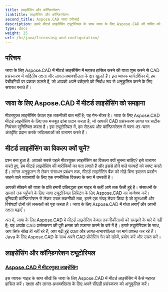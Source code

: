```yaml
---
title: लाइसेंसिंग और कॉन्फ़िगरेशन
linktitle: लाइसेंसिंग और कॉन्फ़िगरेशन
second_title: Aspose.CAD जावा एपीआई
description: हमारे मीटर्ड लाइसेंसिंग ट्यूटोरियल के साथ जावा के लिए Aspose.CAD की शक्ति को अनलॉक करें। बढ़ी हुई उत्पादकता के लिए सीएडी प्रसंस्करण को कुशलतापूर्वक और लागत प्रभावी ढंग से अनुकूलित करें।
type: docs
weight: 25
url: /hi/java/licensing-and-configuration/
---
```

## परिचय

जावा के लिए Aspose.CAD में मीटर्ड लाइसेंसिंग में महारत हासिल करने की यात्रा शुरू करने से CAD प्रसंस्करण में अद्वितीय दक्षता और लागत-प्रभावशीलता के द्वार खुलते हैं। इस व्यापक मार्गदर्शिका में, हम पेचीदगियों पर प्रकाश डालते हैं, जो आपको अपने वर्कफ़्लो को निर्बाध रूप से अनुकूलित करने के लिए सशक्त बनाते हैं।

## जावा के लिए Aspose.CAD में मीटर्ड लाइसेंसिंग को समझना

मीटरयुक्त लाइसेंसिंग केवल एक तकनीकी बात नहीं है; यह गेम-चेंजर है। जावा के लिए Aspose.CAD मीटर्ड लाइसेंसिंग के लिए एक मजबूत ढांचा प्रदान करता है, जो आपकी CAD प्रसंस्करण लागत पर सटीक नियंत्रण सुनिश्चित करता है। इस ट्यूटोरियल में, हम सेटअप और कॉन्फ़िगरेशन में चरण-दर-चरण अंतर्दृष्टि प्रदान करके जटिलताओं को उजागर करते हैं।

## मीटर्ड लाइसेंसिंग का विकल्प क्यों चुनें?

प्रश्न बना हुआ है: आपको सबसे पहले मीटरयुक्त लाइसेंसिंग का विकल्प क्यों चुनना चाहिए? इसे उजागर करते हुए, हम मीटर्ड लाइसेंसिंग की बारीकियों का पता लगाते हैं और इससे होने वाले फायदों को स्पष्ट करते हैं। लागत अनुकूलन से लेकर संसाधन प्रबंधन तक, मीटर्ड लाइसेंसिंग बैंक को तोड़े बिना इष्टतम प्रदर्शन चाहने वाले व्यवसायों के लिए एक रणनीतिक विकल्प के रूप में उभरती है।

आपकी सीखने की यात्रा के प्रति हमारी प्रतिबद्धता इस गाइड से कहीं आगे तक फैली हुई है। संसाधनों के खजाने तक पहुँचने के लिए जावा ट्यूटोरियल लिस्टिंग के लिए Aspose.CAD का अन्वेषण करें। बुनियादी कॉन्फ़िगरेशन से लेकर उन्नत तकनीकों तक, हमने एक संग्रह तैयार किया है जो शुरुआती और विशेषज्ञों दोनों की ज़रूरतों को पूरा करता है। जावा के लिए Aspose.CAD में गोता लगाएँ और अपनी दक्षता बढ़ाएँ।

अंत में, जावा के लिए Aspose.CAD में मीटर्ड लाइसेंसिंग केवल तकनीकीताओं को समझने के बारे में नहीं है; यह आपके CAD प्रसंस्करण की पूरी क्षमता को उजागर करने के बारे में है। हमारे ट्यूटोरियल के साथ, आप सिर्फ सीख ही नहीं रहे हैं; आप बढ़ी हुई दक्षता और लागत-प्रभावशीलता का मार्ग प्रशस्त कर रहे हैं। Java के लिए Aspose.CAD के साथ अपने CAD प्रोसेसिंग गेम को खोजें, प्रयोग करें और उन्नत करें।
## लाइसेंसिंग और कॉन्फ़िगरेशन ट्यूटोरियल
### [Aspose.CAD में मीटरयुक्त लाइसेंसिंग](./metered-licensing-in-aspose-cad/)
इस व्यापक गाइड के साथ सीखें कि जावा के लिए Aspose.CAD में मीटर्ड लाइसेंसिंग में कैसे महारत हासिल करें। दक्षता और लागत-प्रभावशीलता के लिए अपने सीएडी प्रसंस्करण को अनुकूलित करें।